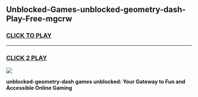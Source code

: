 
## Unblocked-Games-unblocked-geometry-dash-Play-Free-mgcrw
<h3>
<a href="https://premium76.site?title=unblocked-geometry-dash&ref=21A">CLICK TO PLAY</a></h3>
<hr>

<h3>
<a href="https://premium76.site?title=unblocked-geometry-dash&ref=21A">CLICK 2 PLAY</a>
  
</h3>

<a href="https://premium76.site?title=unblocked-geometry-dash&ref=21A"><img src="https://clearcache.store/games.png"></a>


**unblocked-geometry-dash games unblocked: Your Gateway to Fun and Accessible Online Gaming**
